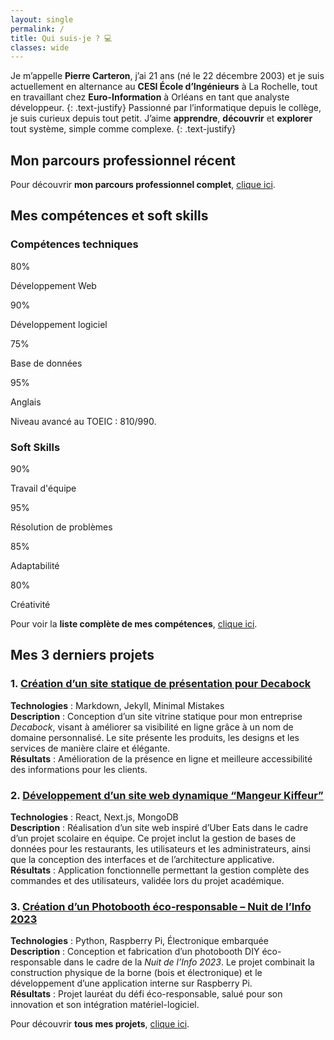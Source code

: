 ```yaml
---
layout: single
permalink: /
title: Qui suis-je ? 💻​
classes: wide
---
```


Je m’appelle **Pierre Carteron**, j’ai 21 ans (né le 22 décembre 2003) et je suis actuellement en alternance au **CESI École d’Ingénieurs** à La Rochelle, tout en travaillant chez **Euro-Information** à Orléans en tant que analyste développeur.
{: .text-justify}
Passionné par l’informatique depuis le collège, je suis curieux depuis tout petit. J’aime **apprendre**, **découvrir** et **explorer** tout système, simple comme complexe.
{: .text-justify}

## Mon parcours professionnel récent

<div id="timeline" class="timeline">

</div>

Pour découvrir **mon parcours professionnel complet**, [clique ici](mon-parcours).

## Mes compétences et soft skills

### Compétences techniques

<div class="skills-container">
  <div class="progress">
    <div class="barOverflow">
      <div class="bar" style="--r : 80"></div>
    </div>
    <span>80</span>%
    <p>Développement Web</p>
  </div>
  <div class="progress">
    <div class="barOverflow">
      <div class="bar" style="--r : 90"></div>
    </div>
    <span>90</span>%
    <p>Développement logiciel</p>
  </div>
  <div class="progress">
    <div class="barOverflow">
      <div class="bar" style="--r : 75"></div>
    </div>
    <span>75</span>%
    <p>Base de données</p>
  </div>
  <div class="progress">
    <div class="barOverflow">
      <div class="bar" style="--r: 95"></div>
    </div>
    <span>95</span>%
    <p>Anglais</p>
    <div class="hint">
      Niveau avancé au TOEIC : 810/990.
    </div>
  </div>
</div>

### Soft Skills
<div class="skills-container">
  <div class="progress">
    <div class="barOverflow">
      <div class="bar" style="--r : 90"></div>
    </div>
    <span>90</span>%
    <p>Travail d'équipe</p>
  </div>
  <div class="progress">
    <div class="barOverflow">
      <div class="bar" style="--r : 95"></div>
    </div>
    <span>95</span>%
    <p>Résolution de problèmes</p>
  </div>
  <div class="progress">
    <div class="barOverflow">
      <div class="bar" style="--r : 85"></div>
    </div>
    <span>85</span>%
    <p>Adaptabilité</p>
  </div>
  <div class="progress">
    <div class="barOverflow">
      <div class="bar" style="--r : 80"></div>
    </div>
    <span>80</span>%
    <p>Créativité</p>
  </div>
</div>

Pour voir la **liste complète de mes compétences**, [clique ici](competences).

## Mes 3 derniers projets

### 1. [Création d’un site statique de présentation pour Decabock](projets/decabock-site)
**Technologies** : Markdown, Jekyll, Minimal Mistakes<br>
**Description** : Conception d’un site vitrine statique pour mon entreprise *Decabock*, visant à améliorer sa visibilité en ligne grâce à un nom de domaine personnalisé. Le site présente les produits, les designs et les services de manière claire et élégante.<br>
**Résultats** : Amélioration de la présence en ligne et meilleure accessibilité des informations pour les clients.<br>

### 2. [Développement d’un site web dynamique “Mangeur Kiffeur”](projets/mangeur-kiffeur)
**Technologies** : React, Next.js, MongoDB<br>
**Description** : Réalisation d’un site web inspiré d’Uber Eats dans le cadre d’un projet scolaire en équipe. Ce projet inclut la gestion de bases de données pour les restaurants, les utilisateurs et les administrateurs, ainsi que la conception des interfaces et de l’architecture applicative.<br>
**Résultats** : Application fonctionnelle permettant la gestion complète des commandes et des utilisateurs, validée lors du projet académique.<br>


### 3. [Création d’un Photobooth éco-responsable – Nuit de l’Info 2023](projets/photobooth-ndi)
**Technologies** : Python, Raspberry Pi, Électronique embarquée<br>
**Description** : Conception et fabrication d’un photobooth DIY éco-responsable dans le cadre de la *Nuit de l’Info 2023*. Le projet combinait la construction physique de la borne (bois et électronique) et le développement d’une application interne sur Raspberry Pi.<br>
**Résultats** : Projet lauréat du défi éco-responsable, salué pour son innovation et son intégration matériel-logiciel.<br>

Pour découvrir **tous mes projets**, [clique ici](projets).

<script>
  // Charge le fichier JSON et génère dynamiquement la timeline

  async function loadTimeline() {
    try {
      const response = await fetch('/assets/data/parcours.json');
      if (!response.ok) throw new Error('Erreur lors du chargement du parcours professionnel');

      const parcours = await response.json();
      const timelineContainer = document.getElementById('timeline');

      // Vider le conteneur avant d'insérer les items
      timelineContainer.innerHTML = '';

      // Afficher seulement les 3 premiers éléments (les plus récents)
      const parcoursToShow = parcours.slice(0, 3);

      parcoursToShow.forEach(item => {
        const timelineItem = document.createElement('div');
        timelineItem.className = 'timeline-item';
        timelineItem.innerHTML = `
          <div class="timeline-date">${item.date}</div>
          <div class="timeline-content">
            <h3>${item.poste}</h3>
            <p class="timeline-subtitle">${item.entreprise}</p>
            <p class="timeline-description">${item.description}</p>
          </div>
        `;
        timelineContainer.appendChild(timelineItem);
      });

      // Si tu veux indiquer qu’il existe d’autres expériences :
      if (parcours.length > 3) {
        const moreNotice = document.createElement('p');
        moreNotice.className = 'timeline-more';
        moreNotice.innerHTML = `...et ${parcours.length - 3} autres expériences à découvrir`;
        timelineContainer.appendChild(moreNotice);
      }

    } catch (error) {
      console.error(error);
      document.getElementById('timeline').innerHTML =
        '<p class="error">Impossible de charger le parcours professionnel.</p>';
    }
  }

  // Lancement au chargement du DOM
  document.addEventListener('DOMContentLoaded', loadTimeline);
</script>
